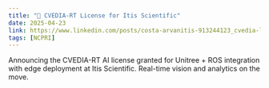 ```yaml
---
title: "🚀 CVEDIA-RT License for Itis Scientific"
date: 2025-04-23
link: https://www.linkedin.com/posts/costa-arvanitis-913244123_cvedia-license-activity
tags: [NCPRI]
---
```


Announcing the CVEDIA-RT AI license granted for Unitree + ROS integration with edge deployment at Itis Scientific. Real-time vision and analytics on the move.
